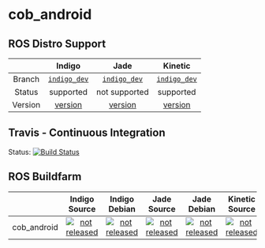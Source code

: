 cob_android
===========

## ROS Distro Support

|         | Indigo | Jade | Kinetic |
|:-------:|:------:|:----:|:-------:|
| Branch  | [`indigo_dev`](https://github.com/ipa320/cob_android/tree/indigo_dev) | [`indigo_dev`](https://github.com/ipa320/cob_android/tree/indigo_dev) | [`indigo_dev`](https://github.com/ipa320/cob_android/tree/indigo_dev) |
| Status  |  supported | not supported |  supported |
| Version | [version](http://repositories.ros.org/status_page/ros_indigo_default.html?q=cob_android) | [version](http://repositories.ros.org/status_page/ros_jade_default.html?q=cob_android) | [version](http://repositories.ros.org/status_page/ros_kinetic_default.html?q=cob_android) |

## Travis - Continuous Integration

Status: [![Build Status](https://travis-ci.org/ipa320/cob_android.svg?branch=indigo_dev)](https://travis-ci.org/ipa320/cob_android)

## ROS Buildfarm

|         | Indigo Source | Indigo Debian | Jade Source | Jade Debian |  Kinetic Source  |  Kinetic Debian |
|:-------:|:-------------------:|:-------------------:|:-------------------:|:-------------------:|:-------------------:|:-------------------:|
| cob_android | [![not released](http://build.ros.org/buildStatus/icon?job=Isrc_uT__cob_android__ubuntu_trusty__source)](http://build.ros.org/view/Isrc_uT/job/Isrc_uT__cob_android__ubuntu_trusty__source/) | [![not released](http://build.ros.org/buildStatus/icon?job=Ibin_uT64__cob_android__ubuntu_trusty_amd64__binary)](http://build.ros.org/view/Ibin_uT64/job/Ibin_uT64__cob_android__ubuntu_trusty_amd64__binary/) | [![not released](http://build.ros.org/buildStatus/icon?job=Jsrc_uT__cob_android__ubuntu_trusty__source)](http://build.ros.org/view/Jsrc_uT/job/Jsrc_uT__cob_android__ubuntu_trusty__source/) | [![not released](http://build.ros.org/buildStatus/icon?job=Jbin_uT64__cob_android__ubuntu_trusty_amd64__binary)](http://build.ros.org/view/Jbin_uT64/job/Jbin_uT64__cob_android__ubuntu_trusty_amd64__binary/) | [![not released](http://build.ros.org/buildStatus/icon?job=Ksrc_uX__cob_android__ubuntu_xenial__source)](http://build.ros.org/view/Ksrc_uX/job/Ksrc_uX__cob_android__ubuntu_xenial__source/) | [![not released](http://build.ros.org/buildStatus/icon?job=Kbin_uX64__cob_android__ubuntu_xenial_amd64__binary)](http://build.ros.org/view/Kbin_uX64/job/Kbin_uX64__cob_android__ubuntu_xenial_amd64__binary/) |
